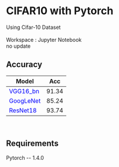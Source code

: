 # CIFAR10 with Pytorch<br>

Using Cifar-10 Dataset<br>  
Workspace : Jupyter Notebook<br>
no update
<br>
## Accuracy
|Model|Acc|
|---|---|
|<span style="color:blue">VGG16_bn</span>|91.34|
|<span style="color:blue">GoogLeNet</span>|85.24|
|<span style="color:blue">ResNet18</span>|93.74|

<br>



## Requirements<br>
Pytorch -- 1.4.0
